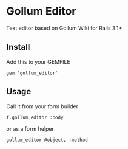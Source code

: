 # Gollum Editor

Text editor based on Gollum Wiki for Rails 3.1+

## Install

Add this to your GEMFILE

`gem 'gollum_editor'`

## Usage

Call it from your form builder

`f.gollum_editor :body`

or as a form helper

`gollum_editor @object, :method`